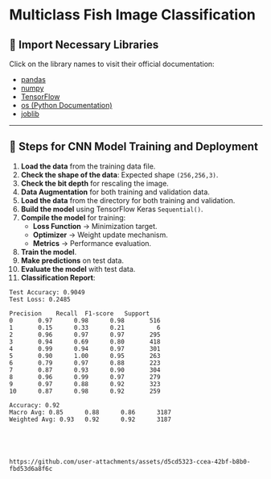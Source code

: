 
# Multiclass Fish Image Classification

## 📌 Import Necessary Libraries
Click on the library names to visit their official documentation:

- [pandas](https://pandas.pydata.org)
- [numpy](https://numpy.org)
- [TensorFlow](https://www.tensorflow.org)
- [os (Python Documentation)](https://docs.python.org/3/library/os.html)
- [joblib](https://joblib.readthedocs.io)

---

## 🚀 Steps for CNN Model Training and Deployment
1. **Load the data** from the training data file.
2. **Check the shape of the data**: Expected shape `(256,256,3)`.
3. **Check the bit depth** for rescaling the image.
4. **Data Augmentation** for both training and validation data.
5. **Load the data** from the directory for both training and validation.
6. **Build the model** using TensorFlow Keras `Sequential()`.
7. **Compile the model** for training:
   - **Loss Function** → Minimization target.
   - **Optimizer** → Weight update mechanism.
   - **Metrics** → Performance evaluation.
8. **Train the model**.
9. **Make predictions** on test data.
10. **Evaluate the model** with test data.
11. **Classification Report**:

```plaintext
Test Accuracy: 0.9049
Test Loss: 0.2485

Precision    Recall  F1-score   Support
0       0.97      0.98      0.98       516
1       0.15      0.33      0.21         6
2       0.96      0.97      0.97       295
3       0.94      0.69      0.80       418
4       0.99      0.94      0.97       301
5       0.90      1.00      0.95       263
6       0.79      0.97      0.88       223
7       0.87      0.93      0.90       304
8       0.96      0.99      0.97       279
9       0.97      0.88      0.92       323
10      0.87      0.98      0.92       259

Accuracy: 0.92
Macro Avg: 0.85      0.88      0.86      3187
Weighted Avg: 0.93   0.92      0.92      3187





https://github.com/user-attachments/assets/d5cd5323-ccea-42bf-b8b0-fbd53d6a8f6c




